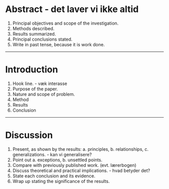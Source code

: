 # Abstract - det laver vi ikke altid
1.  Principal objectives and scope of the investigation.
2.  Methods described.
3.  Results summarized.
4.  Principal conclusions stated.
5.  Write in past tense, because it is work done.

---

# Introduction
1.  Hook line. - væk interasse
2.  Purpose of the paper.
3.  Nature and scope of problem.
4.  Method
5.  Results
6.  Conclusion

---

# Discussion
1.  Present, as shown by the results:
    a.  principles,
    b.  relationships,
    c.  generalizations. - kan vi generalisere?
2.  Point out
    a.  exceptions,
    b.  unsettled points.
3.  Compare with previously published work. (evt. lærerbogen)
4.  Discuss theoretical and practical implications. - hvad betyder det?
5.  State each conclusion and its evidence.
6.  Wrap up stating the significance of the results.
